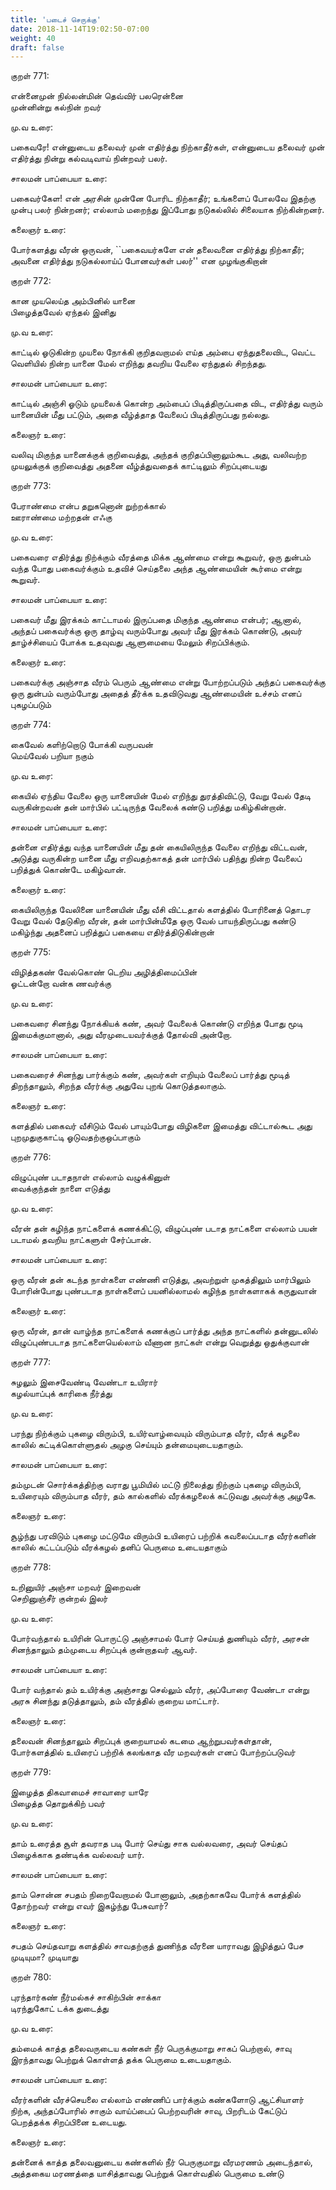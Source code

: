 ```yaml
---
title: 'படைச் செருக்கு'
date: 2018-11-14T19:02:50-07:00
weight: 40
draft: false
---
```



குறள்  771:

என்னைமுன் நில்லன்மின் தெவ்விர் பலரென்னை  
முன்னின்று கல்நின் றவர்

மு.வ உரை:

பகைவரே! என்னுடைய தலைவர் முன் எதிர்த்து நிற்காதீர்கள், என்னுடைய தலைவர் முன் எதிர்த்து நின்று கல்வடிவாய் நின்றவர் பலர்.

சாலமன் பாப்பையா உரை:

பகைவர்கேள! என் அரசின் முன்னே போரிட நிற்காதீர்; உங்களைப் போலவே இதற்கு முன்பு பலர் நின்றனர்; எல்லாம் மறைந்து இப்போது நடுகல்லில் சிலையாக நிற்கின்றனர்.

கலைஞர் உரை:

போர்களத்து வீரன் ஒருவன், ``பகைவயர்களே என் தலைவனை எதிர்த்து நிற்காதீர்; அவனை எதிர்த்து நடுகல்லாய்ப் போனவர்கள் பலர்'' என முழங்குகிறான்

குறள்  772:

கான முயலெய்த அம்பினில் யானை  
பிழைத்தவேல் ஏந்தல் இனிது

மு.வ உரை:

காட்டில் ஓடுகின்ற முயலை நோக்கி குறிதவறாமல் எய்த அம்பை ஏந்துதலைவிட, வெட்ட வெளியில் நின்ற யானை மேல் எறிந்து தவறிய வேலை ஏந்துதல் சிறந்தது.

சாலமன் பாப்பையா உரை:

காட்டில் அஞ்சி ஓடும் முயலைக் கொன்ற அம்பைப் பிடித்திருப்பதை விட, எதிர்த்து வரும் யானையின் மீது பட்டும், அதை வீழ்த்தாத வேலைப் பிடித்திருப்பது நல்லது.

கலைஞர் உரை:

வலிவு மிகுந்த யானைக்குக் குறிவைத்து, அந்தக் குறிதப்பினாலும்கூட அது, வலிவற்ற முயலுக்குக் குறிவைத்து அதனை வீழ்த்துவதைக் காட்டிலும் சிறப்புடையது

குறள்  773:

பேராண்மை என்ப தறுகனொன் றுற்றக்கால்  
ஊராண்மை மற்றதன் எஃகு

மு.வ உரை:

பகைவரை எதிர்த்து நிற்க்கும் வீரத்தை மிக்க ஆண்மை என்று கூறுவர், ஒரு துன்பம் வந்த போது பகைவர்க்கும் உதவிச் செய்தலை அந்த ஆண்மையின் கூர்மை என்று கூறுவர்.

சாலமன் பாப்பையா உரை:

பகைவர் மீது இரக்கம் காட்டாமல் இருப்பதை மிகுந்த ஆண்மை என்பர்; ஆனால், அந்தப் பகைவர்க்கு ஒரு தாழ்வு வரும்போது அவர் மீது இரக்கம் கொண்டு, அவர் தாழ்ச்சியைப் போக்க உதவுவது ஆளுமையை மேலும் சிறப்பிக்கும்.

கலைஞர் உரை:

பகைவர்க்கு அஞ்சாத வீரம் பெரும் ஆண்மை என்று போற்றப்படும் அந்தப் பகைவர்க்கு ஒரு துன்பம் வரும்போது அதைத் தீர்க்க உதவிடுவது ஆண்மையின் உச்சம் எனப் புகழப்படும்

குறள்  774:

கைவேல் களிற்றொடு போக்கி வருபவன்  
மெய்வேல் பறியா நகும்

மு.வ உரை:

கையில் ஏந்திய வேலை ஒரு யானையின் மேல் எறிந்து துரத்திவிட்டு, வேறு வேல் தேடி வருகின்றவன் தன் மார்பில் பட்டிருந்த வேலைக் கண்டு பறித்து மகிழ்கின்றான்.

சாலமன் பாப்பையா உரை:

தன்னை எதிர்த்து வந்த யானையின் மீது தன் கையிலிருந்த வேலை எறிந்து விட்டவன், அடுத்து வருகி்ன்ற யானை மீது எறிவதற்காகத் தன் மார்பில் பதிந்து நின்ற வேலைப் பறித்துக் கொண்டே மகிழ்வான்.

கலைஞர் உரை:

கையிலிருந்த வேலினை யானையின் மீது வீசி விட்டதால் களத்தில் போரினைத் தொடர வேறு வேல் தேடுகிற வீரன், தன் மார்பின்மீதே ஒரு வேல் பாயந்திருப்பது கண்டு மகிழ்ந்து அதனைப் பறித்துப் பகையை எதிர்த்திடுகின்றான்

குறள்  775:

விழித்தகண் வேல்கொண் டெறிய அழித்திமைப்பின்  
ஓட்டன்றோ வன்க ணவர்க்கு

மு.வ உரை:

பகைவரை சினந்து நோக்கியக் கண், அவர் வேலைக் கொண்டு எறிந்த போது மூடி இமைக்குமானால், அது வீரமுடையவர்க்குத் தோல்வி அன்றோ.

சாலமன் பாப்பையா உரை:

பகைவரைச் சினந்து பார்க்கும் கண், அவர்கள் எறியும் வேலைப் பார்த்து மூடித் திறந்தாலும், சிறந்த வீரர்க்கு அதுவே புறங் கொடுத்தலாகும்.

கலைஞர் உரை:

களத்தில் பகைவர் வீசிடும் வேல் பாயும்போது விழிகளை இமைத்து விட்டால்கூட அது புறமுதுகுகாட்டி ஓடுவதற்குஒப்பாகும்

குறள்  776:

விழுப்புண் படாதநாள் எல்லாம் வழுக்கினுள்  
வைக்குந்தன் நாளை எடுத்து

மு.வ உரை:

வீரன் தன் கழிந்த நாட்களைக் கணக்கிட்டு, விழுப்புண் படாத நாட்களை எல்லாம் பயன் படாமல் தவறிய நாட்களுள் சேர்ப்பான்.

சாலமன் பாப்பையா உரை:

ஒரு வீரன் தன் கடந்த நாள்களை எண்ணி எடுத்து, அவற்றுள் முகத்திலும் மார்பிலும் போரின்போது புண்படாத நாள்களைப் பயனில்லாமல் கழிந்த நாள்களாகக் கருதுவான்

கலைஞர் உரை:

ஒரு வீரன், தான் வாழ்ந்த நாட்களைக் கணக்குப் பார்த்து அந்த நாட்களில் தன்னுடலில் விழுப்புண்படாத நாட்களையெல்லாம் வீணான நாட்கள் என்று வெறுத்து ஒதுக்குவான்

குறள்  777:

சுழலும் இசைவேண்டி வேண்டா உயிரார்  
கழல்யாப்புக் காரிகை நீர்த்து

மு.வ உரை:

பரந்து நிற்க்கும் புகழை விரும்பி, உயிர்வாழ்வையும் விரும்பாத வீரர், வீரக் கழலை காலில் கட்டிக்கொள்ளுதல் அழகு செய்யும் தன்மையுடையதாகும்.

சாலமன் பாப்பையா உரை:

தம்முடன் சொர்க்கத்திற்கு வராது பூமியில் மட்டு் நிலைத்து நிற்கும் புகழை விரும்பி, உயிரையும் விரும்பாத வீரர், தம் கால்களில் வீரக்கழலைக் கட்டுவது அவர்க்கு அழகே.

கலைஞர் உரை:

சூழ்ந்து பரவிடும் புகழை மட்டுமே விரும்பி உயிரைப் பற்றிக் கவலைப்படாத வீரர்களின் காலில் கட்டப்படும் வீரக்கழல் தனிப் பெருமை உடையதாகும்

குறள்  778:

உறினுயிர் அஞ்சா மறவர் இறைவன்  
செறினுஞ்சீர் குன்றல் இலர்

மு.வ உரை:

போர்வந்தால் உயிரின் பொருட்டு அஞ்சாமல் போர் செய்யத் துணியும் வீரர், அரசன் சினந்தாலும் தம்முடைய சிறப்புக் குன்றாதவர் ஆவர்.

சாலமன் பாப்பையா உரை:

போர் வந்தால் தம் உயிர்க்கு அஞ்சாது செல்லும் வீரர், அப்போரை வேண்டா என்று அரசு சினந்து தடுத்தாலும், தம் வீரத்தில் குறைய மாட்டார்.

கலைஞர் உரை:

தலைவன் சினந்தாலும் சிறப்புக் குறையாமல் கடமை ஆற்றுபவர்கள்தான், போர்களத்தில் உயிரைப் பற்றிக் கலங்காத வீர மறவர்கள் எனப் போற்றப்படுவர்

குறள்  779:

இழைத்த திகவாமைச் சாவாரை யாரே  
பிழைத்த தொறுக்கிற் பவர்

மு.வ உரை:

தாம் உரைத்த சூள் தவராத படி போர் செய்து சாக வல்லவரை, அவர் செய்தப் பிழைக்காக தண்டிக்க வல்லவர் யார்.

சாலமன் பாப்பையா உரை:

தாம் சொன்ன சபதம் நிறைவேறாமல் போனாலும், அதற்காகவே போர்க் களத்தில் தோற்றவர் என்று எவர் இகழ்ந்து பேசுவார்?

கலைஞர் உரை:

சபதம் செய்தவாறு களத்தில் சாவதற்குத் துணிந்த வீரனை யாராவது இழித்துப் பேச முடியுமா? முடியாது

குறள்  780:

புரந்தார்கண் நீர்மல்கச் சாகிற்பின் சாக்கா  
டிரந்துகோட் டக்க துடைத்து

மு.வ உரை:

தம்மைக் காத்த தலைவருடைய கண்கள் நீர் பெருக்குமாறு சாகப் பெற்றால், சாவு இரந்தாவது பெற்றுக் கொள்ளத் தக்க பெருமை உடையதாகும்.

சாலமன் பாப்பையா உரை:

வீரர்களின் வீரச்செயலை எல்லாம் எண்ணிப் பார்க்கும் கண்களோடு ஆட்சியாளர் நிற்க, அந்தப்போரில் சாகும் வாய்ப்பைப் பெற்றவரின் சாவு, பிறரிடம் கேட்டுப் பெறத்தக்க சிறப்பினை உடையது.

கலைஞர் உரை:

தன்னைக் காத்த தலைவனுடைய கண்களில் நீர் பெருகுமாறு வீரமரணம் அடைந்தால், அத்தகைய மரணத்தை யாசித்தாவது பெற்றுக் கொள்வதில் பெருமை உண்டு
